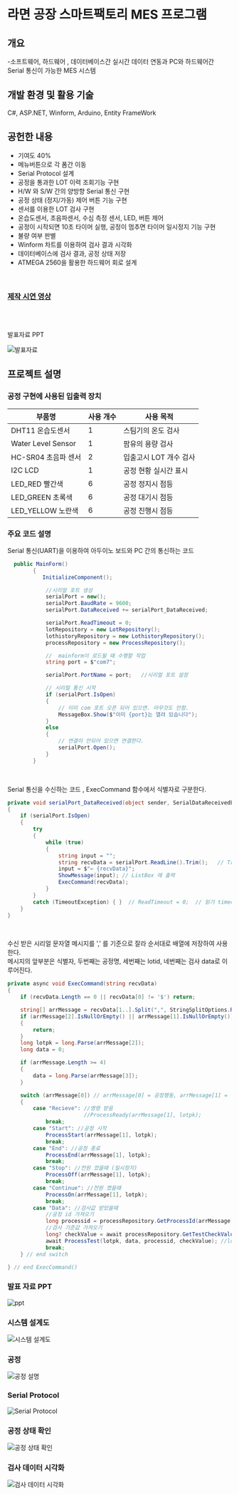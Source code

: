 
# **라면 공장 스마트팩토리 MES 프로그램**

## **개요**
-소프트웨어, 하드웨어 , 데이터베이스간 실시간 데이터 연동과 PC와 하드웨어간 Serial 통신이 가능한 MES 시스템



## **개발 환경 및 활용 기술**
C#, ASP.NET, Winform, Arduino, Entity FrameWork

## **공헌한 내용**
- 기여도 40%
- 메뉴버튼으로 각 폼간 이동
- Serial Protocol 설계
- 공정을 통과한 LOT 이력 조회기능 구현
- H/W 와 S/W 간의 양방향 Serial 통신 구현
- 공정 상태 (정지/가동) 제어 버튼 기능 구현
- 센서를 이용한 LOT 검사 구현
- 온습도센서, 초음파센서, 수심 측정 센서, LED, 버튼 제어
- 공정이 시작되면 10초 타이머 실행, 공정이 멈추면 타이머 일시정지 기능 구현
- 불량 여부 판별
- Winform 차트를 이용하여 검사 결과 시각화
- 데이터베이스에 검사 결과, 공정 상태 저장
- ATMEGA 2560을 활용한 하드웨어 회로 설계

<br>

### **[제작 시연 영상]**

<br>
<br>

발표자료 PPT

![발표자료](./Images/IsThisRamenPPT.gif)


## **프로젝트 설명**

### **공정 구현에 사용된 입출력 장치**

|부품명|사용 개수|사용 목적|
|---|---|---
|DHT11 온습도센서|1| 스팀기의 온도 검사
|Water Level Sensor|1|팜유의 용량 검사
|HC-SR04 초음파 센서|2|입출고시 LOT 개수 검사
|I2C LCD|1|공정 현황 실시간 표시
|LED_RED 빨간색|6|공정 정지시 점등
|LED_GREEN 초록색|6|공정 대기시 점등
|LED_YELLOW 노란색|6|공정 진행시 점등


### **주요 코드 설명**

Serial 통신(UART)을 이용하여 아두이노 보드와 PC 간의 통신하는 코드 
```C#
  public MainForm()
        {
           InitializeComponent();

            //시리얼 포트 생성
            serialPort = new();
            serialPort.BaudRate = 9600;
            serialPort.DataReceived += serialPort_DataReceived;

            serialPort.ReadTimeout = 0;
            lotRepository = new LotRepository();
            lothistoryRepository = new LothistoryRepository();
            processRepository = new ProcessRepository();

            //  mainform이 로드될 때 수행할 작업
            string port = $"com7";

            serialPort.PortName = port;   //시리얼 포트 설정

            // 시리얼 통신 시작
            if (serialPort.IsOpen)
            {
                // 이미 com 포트 오픈 되어 있으면. 아무것도 안함.
                MessageBox.Show($"이미 {port}는 열려 있습니다");
            }
            else
            {
                // 연결이 안되어 있으면 연결한다.
                serialPort.Open();
            }
        }

```
<br>

Serial 통신을 수신하는 코드 , ExecCommand 함수에서 식별자로 구분한다.
```c#
private void serialPort_DataReceived(object sender, SerialDataReceivedEventArgs e)
{
    if (serialPort.IsOpen)
    {
        try
        {
            while (true)
            {
                string input = "";
                string recvData = serialPort.ReadLine().Trim();   // Trim() 꼭 해야 한다 
                input = $"← {recvData}";
                ShowMessage(input); // ListBox 에 출력
                ExecCommand(recvData);
            }
        }
        catch (TimeoutException) { }  // ReadTimeout = 0;  // 읽기 timeout (ms) 을 0 으로 하자.
    }
}
```

<br>

수신 받은 시리얼 문자열 메시지를 ',' 를 기준으로 잘라 순서대로 배열에 저장하여 사용한다. <br>
메시지의 앞부분은 식별자, 두번째는 공정명, 세번째는 lotid, 네번째는 검사 data로 이루어진다.
```c#
private async void ExecCommand(string recvData)
{
    if (recvData.Length == 0 || recvData[0] != '$') return;

    string[] arrMessage = recvData[1..].Split(",", StringSplitOptions.RemoveEmptyEntries);
    if (arrMessage[2].IsNullOrEmpty() || arrMessage[1].IsNullOrEmpty())
    {
        return;
    }
    long lotpk = long.Parse(arrMessage[2]);
    long data = 0;

    if (arrMessage.Length >= 4)
    {
        data = long.Parse(arrMessage[3]);
    }

    switch (arrMessage[0]) // arrMessage[0] = 공정행동, arrMessage[1] = 공정명, arrmessage[2] = lotid
    {
        case "Recieve": //명령 받음
                        //ProcessReady(arrMessage[1], lotpk);
            break;
        case "Start": //공정 시작
            ProcessStart(arrMessage[1], lotpk);
            break;
        case "End": //공정 종료
            ProcessEnd(arrMessage[1], lotpk);
            break;
        case "Stop": //전원 껐을때 (일시정지)
            ProcessOff(arrMessage[1], lotpk);
            break;
        case "Continue": //전원 켰을때 
            ProcessOn(arrMessage[1], lotpk);
            break;
        case "Data": //검사값 받았을때
            //공정 id 가져오기
            long processid = processRepository.GetProcessId(arrMessage[1]);
            //검사 기준값 가져오기 
            long? checkValue = await processRepository.GetTestCheckValue(processid, data);
            await ProcessTest(lotpk, data, processid, checkValue); //lotpk에는 검사값이 들어감
            break;
    } // end switch

} // end ExecCommand()

```

### **발표 자료 PPT**
![ppt](./Images/ppt.gif)

### **시스템 설계도**

![시스템 설계도](./Images/2.png)

### **공정**

![공정 설명](./Images/1.png)


### **Serial Protocol**

![Serial Protocol](./Images/3.png)

### **공정 상태 확인**

![공정 상태 확인](./Images/4.png)

### **검사 데이터 시각화**

![검사 데이터 시각화](./Images/5.png)






[제작 시연 영상]: https://www.youtube.com/watch?v=EIa28L82daU&list=PLedGoSru794-VINQHqtNmjeTm0uuZJ1Ck&index=1&ab_channel=MasterCode

